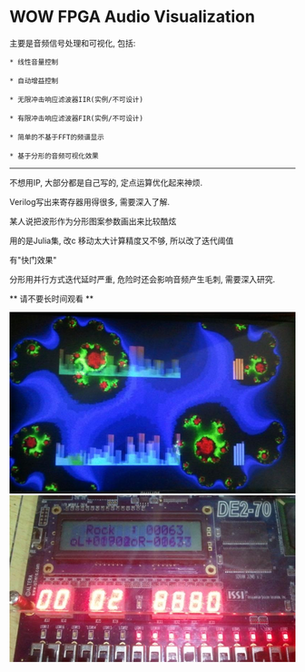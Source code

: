 WOW FPGA Audio Visualization
================
主要是音频信号处理和可视化, 包括:
    
    * 线性音量控制
    
    * 自动增益控制
    
    * 无限冲击响应滤波器IIR(实例/不可设计)
    
    * 有限冲击响应滤波器FIR(实例/不可设计)
    
    * 简单的不基于FFT的频谱显示
    
    * 基于分形的音频可视化效果
  
-------------------------------------------------
不想用IP, 大部分都是自己写的, 定点运算优化起来神烦.

Verilog写出来寄存器用得很多, 需要深入了解.

某人说把波形作为分形图案参数画出来比较酷炫

用的是Julia集, 改c 移动太大计算精度又不够, 所以改了迭代阈值

有"快门效果"

分形用并行方式迭代延时严重, 危险时还会影响音频产生毛刺, 需要深入研究.

** 请不要长时间观看 **

![image](https://raw.githubusercontent.com/MacroBull/10189020-FPGA_application_work/master/shot0.jpg)
![image](https://raw.githubusercontent.com/MacroBull/10189020-FPGA_application_work/master/shot1.jpg)
